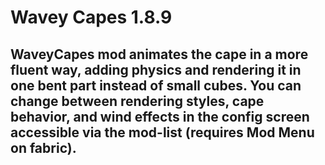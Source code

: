 # Wavey Capes 1.8.9
## WaveyCapes mod animates the cape in a more fluent way, adding physics and rendering it in one bent part instead of small cubes. You can change between rendering styles, cape behavior, and wind effects in the config screen accessible via the mod-list (requires Mod Menu on fabric).
